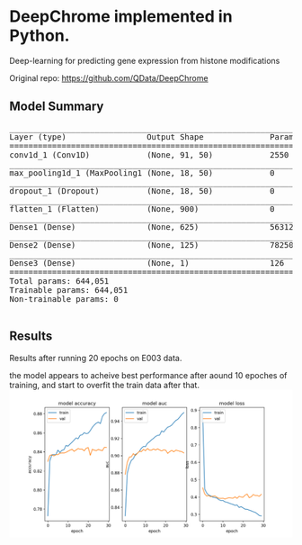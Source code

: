 # DeepChrome implemented in Python. 
Deep-learning for predicting gene expression from histone modifications

Original repo: https://github.com/QData/DeepChrome



## Model Summary
<pre>
_________________________________________________________________
Layer (type)                 Output Shape              Param #   
=================================================================
conv1d_1 (Conv1D)            (None, 91, 50)            2550      
_________________________________________________________________
max_pooling1d_1 (MaxPooling1 (None, 18, 50)            0         
_________________________________________________________________
dropout_1 (Dropout)          (None, 18, 50)            0         
_________________________________________________________________
flatten_1 (Flatten)          (None, 900)               0         
_________________________________________________________________
Dense1 (Dense)               (None, 625)               563125    
_________________________________________________________________
Dense2 (Dense)               (None, 125)               78250     
_________________________________________________________________
Dense3 (Dense)               (None, 1)                 126       
=================================================================
Total params: 644,051
Trainable params: 644,051
Non-trainable params: 0

</pre>



## Results 
Results after running 20 epochs on E003 data.

the model appears to acheive best performance after aound 10 epoches of training, and start to overfit the train data after that.
![performance](img/performance.png)